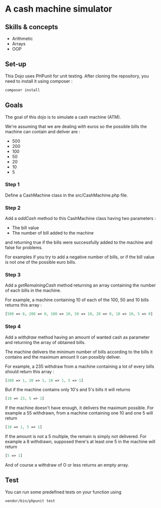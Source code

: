 # A cash machine simulator

## Skills & concepts

* Arithmetic
* Arrays
* OOP

## Set-up

This Dojo uses PHPunit for unit testing. After cloning the repository, you need to install it using composer :
```bash
composer install
```

## Goals

The goal of this dojo is to simulate a cash machine (ATM).

We're assuming that we are dealing with euros so the possible bills the machine can contain and deliver are :

- 500
- 200
- 100
- 50
- 20
- 10
- 5

### Step 1

Define a CashMachine class in the src/CashMachine.php file.

### Step 2

Add a *addCash* method to this CashMachine class having two parameters :

- The bill value
- The number of bill added to the machine

and returning true if the bills were successfully added to the machine and false for problems.

For examples if you try to add a negative number of bills, or if the bill value is not one of the possible euro bills.

### Step 3

Add a *getRemainingCash* method returning an array containing the number of each bills in the machine.

For example, a machine containing 10 of each of the 100, 50 and 10 bills returns this array :  

```php 
[500 => 0, 200 => 0, 100 => 10, 50 => 10, 20 => 0, 10 => 10, 5 => 0] 
```

### Step 4

Add a *withdraw* method having an amount of wanted cash as parameter and returning the array of obtained bills.

The machine delivers the minimum number of bills according to the bills it contains and the maximum amount it can possibly deliver.

For example, a 235 withdraw from a machine containing a lot of every bills should return this array :  

```php 
[200 => 1, 20 => 1, 10 => 1, 5 => 1] 
```

But if the machine contains only 10's and 5's bills it will returns 
```php 
[10 => 23, 5 => 1] 
```

If the machine doesn't have enough, it delivers the maximum possible.
For example a 55 withdrawn, from a machine containing one 10 and one 5 will return
```php 
[10 => 1, 5 => 1] 
```

If the amount is not a 5 multiple, the remain is simply not delivered.
For example a 8 withdrawn, supposed there's at least one 5 in the machine will return
```php 
[5 => 1] 
```

And of course a withdraw of O or less returns an empty array.

## Test

You can run some predefined tests on your function using 
```bash
vendor/bin/phpunit test
```